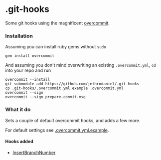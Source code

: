 # .git-hooks

Some git hooks using the magnificent [overcommit](https://github.com/sds/overcommit).

### Installation

Assuming you can install ruby gems without `sudo`

```
gem install overcommit
```

And assuming you don't mind overwriting an existing `.overcommit.yml`,
`cd` into your repo and run

```
overcommit --install
git submodule add https://github.com/jethrodaniel/.git-hooks
cp .git-hooks/.overcommit.yml.example .overcommit.yml
overcommit --sign
overcommit --sign prepare-commit-msg
```

### What it do

Sets a couple of default overcommit hooks, and adds a few more.

For default settings see [.overcommit.yml.example](.overcommit.yml.example).

#### Hooks added

- [InsertBranchNumber](prepare_commit_msg/insert_branch_number.rb)
